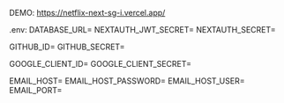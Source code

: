 DEMO: https://netflix-next-sg-i.vercel.app/

.env:
DATABASE_URL=
NEXTAUTH_JWT_SECRET=
NEXTAUTH_SECRET=

GITHUB_ID=
GITHUB_SECRET=

GOOGLE_CLIENT_ID=
GOOGLE_CLIENT_SECRET=

EMAIL_HOST=
EMAIL_HOST_PASSWORD=
EMAIL_HOST_USER=
EMAIL_PORT=